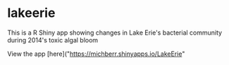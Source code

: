 # lakeerie
This is a R Shiny app showing changes in Lake Erie's bacterial community during 2014's toxic algal bloom

View the app [here]("https://michberr.shinyapps.io/LakeErie"

